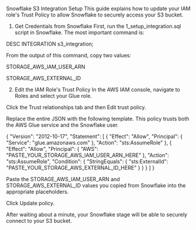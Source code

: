 Snowflake S3 Integration Setup
This guide explains how to update your IAM role's Trust Policy to allow Snowflake to securely access your S3 bucket.

1. Get Credentials from Snowflake
First, run the 1_setup_integration.sql script in Snowflake. The most important command is:

DESC INTEGRATION s3_integration;

From the output of this command, copy two values:

STORAGE_AWS_IAM_USER_ARN

STORAGE_AWS_EXTERNAL_ID

2. Edit the IAM Role's Trust Policy
In the AWS IAM console, navigate to Roles and select your Glue role.

Click the Trust relationships tab and then Edit trust policy.

Replace the entire JSON with the following template. This policy trusts both the AWS Glue service and the Snowflake user.

{
  "Version": "2012-10-17",
  "Statement": [
    {
      "Effect": "Allow",
      "Principal": {
        "Service": "glue.amazonaws.com"
      },
      "Action": "sts:AssumeRole"
    },
    {
      "Effect": "Allow",
      "Principal": {
        "AWS": "PASTE_YOUR_STORAGE_AWS_IAM_USER_ARN_HERE"
      },
      "Action": "sts:AssumeRole",
      "Condition": {
        "StringEquals": {
          "sts:ExternalId": "PASTE_YOUR_STORAGE_AWS_EXTERNAL_ID_HERE"
        }
      }
    }
  ]
}

Paste the STORAGE_AWS_IAM_USER_ARN and STORAGE_AWS_EXTERNAL_ID values you copied from Snowflake into the appropriate placeholders.

Click Update policy.

After waiting about a minute, your Snowflake stage will be able to securely connect to your S3 bucket.